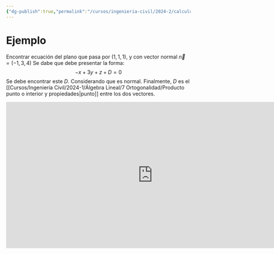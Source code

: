 ```yaml
---
{"dg-publish":true,"permalink":"/cursos/ingenieria-civil/2024-2/calculo-ii/2-funciones-de-varias-variables/2-2-producto-vectorial-ecuaciones-vectoriales-de-rectas-y-planos-en-el-espacio/planos-en-r3/","tags":["I2MAT1620"]}
---
```


# Ejemplo
Encontrar ecuación del plano que pasa por $(1,1,1)$, y con vector normal $\vec{n}=(-1,3,4)$
Se dabe que debe presentar la forma:
$$
-x+3y+z+D=0
$$
Se debe encontrar este $D$. Considerando que es normal.
Finalmente, $D$ es el [[Cursos/Ingeniería Civil/2024-1/Álgebra Lineal/7 Ortogonalidad/Producto punto o interior y propiedades\|punto]] entre los dos vectores.
<iframe width='800' height='400' src='https://www.wolframcloud.com/obj/982e1513-fd35-47ae-bcaa-6d98bee42336' frameborder='0'></iframe>